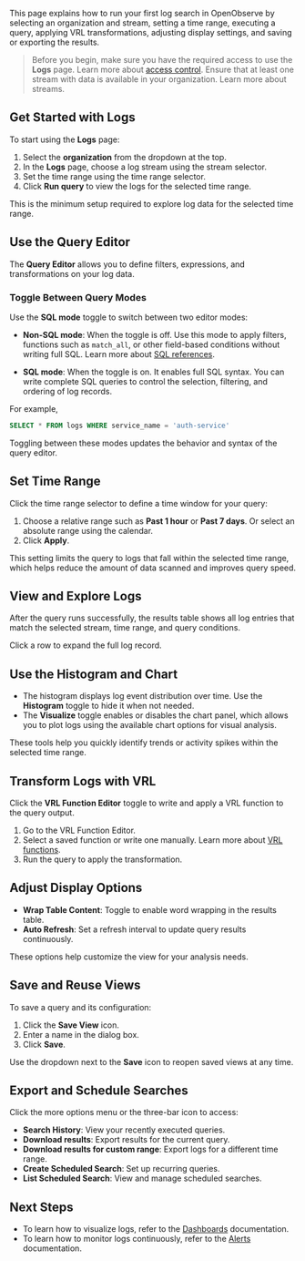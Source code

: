 This page explains how to run your first log search in OpenObserve by selecting an organization and stream, setting a time range, executing a query, applying VRL transformations, adjusting display settings, and saving or exporting the results. 

> Before you begin, make sure you have the required access to use the **Logs** page. Learn more about [access control](index.md/#access).
> Ensure that at least one stream with data is available in your organization. Learn more about streams. 

## Get Started with Logs
To start using the **Logs** page:

1. Select the **organization** from the dropdown at the top.
2. In the **Logs** page, choose a log stream using the stream selector.
3. Set the time range using the time range selector.
4. Click **Run query** to view the logs for the selected time range.

This is the minimum setup required to explore log data for the selected time range. 


## Use the Query Editor
The **Query Editor** allows you to define filters, expressions, and transformations on your log data.

### Toggle Between Query Modes
Use the **SQL mode** toggle to switch between two editor modes:

- **Non-SQL mode**: When the toggle is off. Use this mode to apply filters, functions such as `match_all`, or other field-based conditions without writing full SQL. Learn more about [SQL references](https://openobserve.ai/docs/sql_reference/). 

- **SQL mode**: When the toggle is on. It enables full SQL syntax. You can write complete SQL queries to control the selection, filtering, and ordering of log records.

For example,

```sql
SELECT * FROM logs WHERE service_name = 'auth-service'
```

Toggling between these modes updates the behavior and syntax of the query editor.


## Set Time Range
Click the time range selector to define a time window for your query:

1. Choose a relative range such as **Past 1 hour** or **Past 7 days**. Or select an absolute range using the calendar. 
2. Click **Apply**. 

This setting limits the query to logs that fall within the selected time range, which helps reduce the amount of data scanned and improves query speed.

## View and Explore Logs
After the query runs successfully, the results table shows all log entries that match the selected stream, time range, and query conditions.

Click a row to expand the full log record. 

## Use the Histogram and Chart
- The histogram displays log event distribution over time. Use the **Histogram** toggle to hide it when not needed.
- The **Visualize** toggle enables or disables the chart panel, which allows you to plot logs using the available chart options for visual analysis.

These tools help you quickly identify trends or activity spikes within the selected time range.


## Transform Logs with VRL
Click the **VRL Function Editor** toggle to write and apply a VRL function to the query output.


1. Go to the VRL Function Editor. 
2. Select a saved function or write one manually. Learn more about [VRL functions](https://openobserve.ai/docs/user-guide/functions/). 
3. Run the query to apply the transformation. 


## Adjust Display Options

- **Wrap Table Content**: Toggle to enable word wrapping in the results table. 
- **Auto Refresh**: Set a refresh interval to update query results continuously. 

These options help customize the view for your analysis needs.


## Save and Reuse Views
To save a query and its configuration:

1. Click the **Save View** icon.
2. Enter a name in the dialog box.
3. Click **Save**.

Use the dropdown next to the **Save** icon to reopen saved views at any time.

## Export and Schedule Searches

Click the more options menu or the three-bar icon to access:

- **Search History**: View your recently executed queries. 
- **Download results**: Export results for the current query. 
- **Download results for custom range**: Export logs for a different time range. 
- **Create Scheduled Search**: Set up recurring queries. 
- **List Scheduled Search**: View and manage scheduled searches. 

## Next Steps

- To learn how to visualize logs, refer to the [Dashboards](../dashboards/index.md) documentation. 
- To learn how to monitor logs continuously, refer to the [Alerts](../alerts/index.md) documentation. 

